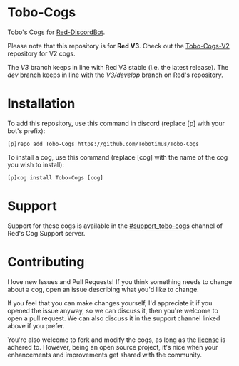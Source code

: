 # Tobo-Cogs
Tobo's Cogs for [Red-DiscordBot](https://github.com/Cog-Creators/Red-DiscordBot).

Please note that this repository is for **Red V3**. Check out the [Tobo-Cogs-V2](https://github.com/Tobotimus/Tobo-Cogs-V2) repository for V2 cogs.

The *V3* branch keeps in line with Red V3 stable (i.e. the latest release). The *dev* branch keeps in line with the *V3/develop* branch on Red's repository.

# Installation

To add this repository, use this command in discord (replace [p] with your bot's prefix):

    [p]repo add Tobo-Cogs https://github.com/Tobotimus/Tobo-Cogs

To install a cog, use this command (replace [cog] with the name of the cog you wish to install):

    [p]cog install Tobo-Cogs [cog]

# Support

Support for these cogs is available in the [#support_tobo-cogs](https://discord.gg/c2YXKZF) channel of Red's Cog Support server.

# Contributing

I love new Issues and Pull Requests! If you think something needs to change about a cog, open an issue describing what you'd like to change.

If you feel that you can make changes yourself, I'd appreciate it if you opened the issue anyway, so we can discuss it, then you're welcome to open a pull request. We can also discuss it in the support channel linked above if you prefer.

You're also welcome to fork and modify the cogs, as long as the [license](LICENSE) is adhered to. However, being an open source project, it's nice when your enhancements and improvements get shared with the community.
